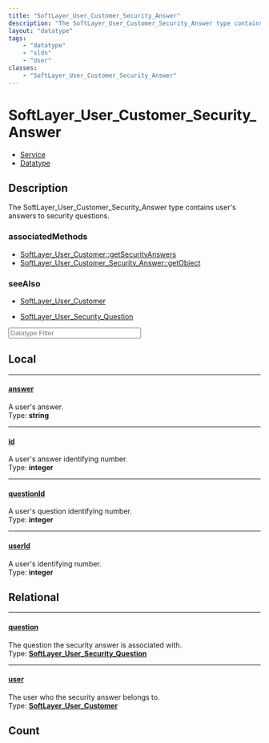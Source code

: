 ```yaml
---
title: "SoftLayer_User_Customer_Security_Answer"
description: "The SoftLayer_User_Customer_Security_Answer type contains user's answers to security questions."
layout: "datatype"
tags:
    - "datatype"
    - "sldn"
    - "User"
classes:
    - "SoftLayer_User_Customer_Security_Answer"
---
```


# SoftLayer_User_Customer_Security_Answer
<div id='service-datatype'>
    <ul id='sldn-reference-tabs'>
    <li id='service'> <a href='/reference/services/SoftLayer_User_Customer_Security_Answer' >Service</a></li>    <li id='datatype'> <a href='/reference/datatypes/SoftLayer_User_Customer_Security_Answer' >Datatype</a></li>
    </ul>
</div>

## Description 


The SoftLayer_User_Customer_Security_Answer type contains user's answers to security questions.


### associatedMethods

*  [SoftLayer_User_Customer::getSecurityAnswers](/reference/services/SoftLayer_User_Customer/getSecurityAnswers )
*  [SoftLayer_User_Customer_Security_Answer::getObject](/reference/services/SoftLayer_User_Customer_Security_Answer/getObject )



### seeAlso

* [SoftLayer_User_Customer](/reference/services/SoftLayer_User_Customer )


* [SoftLayer_User_Security_Question](/reference/services/SoftLayer_User_Security_Question )




<!-- Filer BEGIN -->
<div class="view-filters">
        <div class="clearfix">
            <div class="search-input-box">
                <input placeholder="Datatype Filter" onkeyup="titleSearch(inputId='prop-input', divId='properties', elementClass='prop-row')" 
                    type="text" id="prop-input" value="" size="30" maxlength="128" class="form-text">
            </div>
        </div>
</div>
<!-- Filer END -->

<div id="properties" class="content">
<div id="localProperties" class="prop-content" >

## Local
<div class="prop-row">

-----
[answer]: #answer
#### [answer]
A user's answer.  
<span class="type-label">Type: </span>**string**  



</div>
<div class="prop-row">

-----
[id]: #id
#### [id]
A user's answer identifying number.  
<span class="type-label">Type: </span>**integer**  



</div>
<div class="prop-row">

-----
[questionId]: #questionid
#### [questionId]
A user's question identifying number.  
<span class="type-label">Type: </span>**integer**  



</div>
<div class="prop-row">

-----
[userId]: #userid
#### [userId]
A user's identifying number.  
<span class="type-label">Type: </span>**integer**  



</div>
</div>
<!-- LOCAL PROPERTY END -->

<div id="relationalProperties"  class="prop-content" >

## Relational
<div class="prop-row">

-----
[question]: #question
#### [question]
The question the security answer is associated with.  
<span class="type-label">Type: </span>**<a href='/reference/datatypes/SoftLayer_User_Security_Question'>SoftLayer_User_Security_Question </a>**  



</div>
<div class="prop-row">

-----
[user]: #user
#### [user]
The user who the security answer belongs to.  
<span class="type-label">Type: </span>**<a href='/reference/datatypes/SoftLayer_User_Customer'>SoftLayer_User_Customer </a>**  



</div>

## Count
</div>


